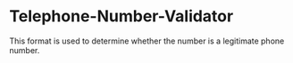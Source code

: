 # Telephone-Number-Validator
This format is used to determine whether the number is a legitimate phone number.
